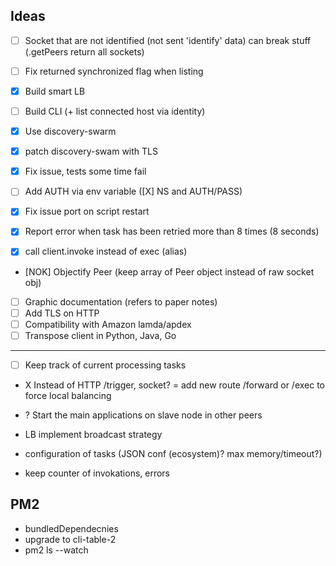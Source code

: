 

## Ideas

- [ ] Socket that are not identified (not sent 'identify' data) can break stuff (.getPeers return all sockets)
- [ ] Fix returned synchronized flag when listing

- [X] Build smart LB
- [ ] Build CLI (+ list connected host via identity)

- [X] Use discovery-swarm
- [X] patch discovery-swam with TLS
- [X] Fix issue, tests some time fail
- [ ] Add AUTH via env variable ([X] NS and AUTH/PASS)

- [X] Fix issue port on script restart
- [X] Report error when task has been retried more than 8 times (8 seconds)
- [X] call client.invoke instead of exec (alias)
- [NOK] Objectify Peer (keep array of Peer object instead of raw socket obj)

- [ ] Graphic documentation (refers to paper notes)
- [ ] Add TLS on HTTP
- [ ] Compatibility with Amazon lamda/apdex
- [ ] Transpose client in Python, Java, Go
___

- [ ] Keep track of current processing tasks
- X Instead of HTTP /trigger, socket? = add new route /forward or /exec to force local balancing
- ? Start the main applications on slave node in other peers

- LB implement broadcast strategy
- configuration of tasks (JSON conf (ecosystem)? max memory/timeout?)
- keep counter of invokations, errors

## PM2

- bundledDependecnies
- upgrade to cli-table-2
- pm2 ls --watch
